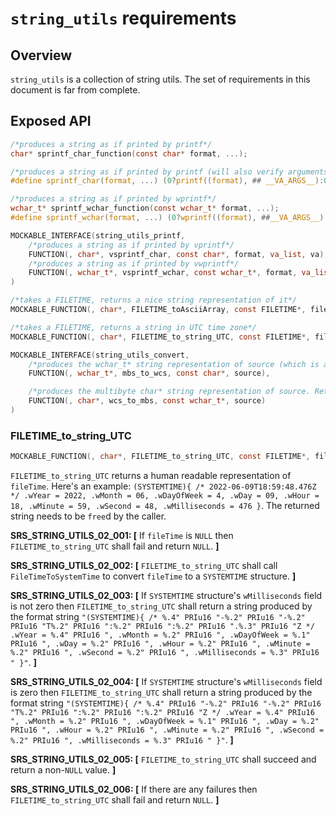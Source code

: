 `string_utils` requirements
============

## Overview

`string_utils` is a collection of string utils. The set of requirements in this document is far from complete.

## Exposed API

```c
/*produces a string as if printed by printf*/
char* sprintf_char_function(const char* format, ...);

/*produces a string as if printed by printf (will also verify arguments)*/
#define sprintf_char(format, ...) (0?printf((format), ## __VA_ARGS__):0, sprintf_char_function((format), ##__VA_ARGS__))

/*produces a string as if printed by wprintf*/
wchar_t* sprintf_wchar_function(const wchar_t* format, ...);
#define sprintf_wchar(format, ...) (0?wprintf((format), ##__VA_ARGS__):0, sprintf_wchar_function((format), ##__VA_ARGS__))

MOCKABLE_INTERFACE(string_utils_printf,
    /*produces a string as if printed by vprintf*/
    FUNCTION(, char*, vsprintf_char, const char*, format, va_list, va),
    /*produces a string as if printed by vwprintf*/
    FUNCTION(, wchar_t*, vsprintf_wchar, const wchar_t*, format, va_list, va)
)

/*takes a FILETIME, returns a nice string representation of it*/
MOCKABLE_FUNCTION(, char*, FILETIME_toAsciiArray, const FILETIME*, fileTime);

/*takes a FILETIME, returns a string in UTC time zone*/
MOCKABLE_FUNCTION(, char*, FILETIME_to_string_UTC, const FILETIME*, fileTime);

MOCKABLE_INTERFACE(string_utils_convert,
    /*produces the wchar_t* string representation of source (which is assumed to be multibyte). Returns NULL on any failure.*/
    FUNCTION(, wchar_t*, mbs_to_wcs, const char*, source),

    /*produces the multibyte char* string representation of source. Returns NULL on any failure.*/
    FUNCTION(, char*, wcs_to_mbs, const wchar_t*, source)
)
```

### FILETIME_to_string_UTC
```c
MOCKABLE_FUNCTION(, char*, FILETIME_to_string_UTC, const FILETIME*, fileTime);
```

`FILETIME_to_string_UTC` returns a human readable representation of `fileTime`. Here's an example: `(SYSTEMTIME){ /* 2022-06-09T18:59:48.476Z */ .wYear = 2022, .wMonth = 06, .wDayOfWeek = 4, .wDay = 09, .wHour = 18, .wMinute = 59, .wSecond = 48, .wMilliseconds = 476 }`. The returned string needs to be `free`d by the caller.

**SRS_STRING_UTILS_02_001: [** If `fileTime` is `NULL` then `FILETIME_to_string_UTC` shall fail and return `NULL`. **]**

**SRS_STRING_UTILS_02_002: [** `FILETIME_to_string_UTC` shall call `FileTimeToSystemTime` to convert `fileTime` to a `SYSTEMTIME` structure. **]**

**SRS_STRING_UTILS_02_003: [** If `SYSTEMTIME` structure's `wMilliseconds` field is not zero then `FILETIME_to_string_UTC` shall return a string produced by the format string `"(SYSTEMTIME){ /* %.4" PRIu16 "-%.2" PRIu16 "-%.2" PRIu16 "T%.2" PRIu16 ":%.2" PRIu16 ":%.2" PRIu16 ".%.3" PRIu16 "Z */ .wYear = %.4" PRIu16 ", .wMonth = %.2" PRIu16 ", .wDayOfWeek = %.1" PRIu16 ", .wDay = %.2" PRIu16 ", .wHour = %.2" PRIu16 ", .wMinute = %.2" PRIu16 ", .wSecond = %.2" PRIu16 ", .wMilliseconds = %.3" PRIu16 " }"`. **]**

**SRS_STRING_UTILS_02_004: [** If `SYSTEMTIME` structure's `wMilliseconds` field is zero then `FILETIME_to_string_UTC` shall return a string produced by the format string `"(SYSTEMTIME){ /* %.4" PRIu16 "-%.2" PRIu16 "-%.2" PRIu16 "T%.2" PRIu16 ":%.2" PRIu16 ":%.2" PRIu16 "Z */ .wYear = %.4" PRIu16 ", .wMonth = %.2" PRIu16 ", .wDayOfWeek = %.1" PRIu16 ", .wDay = %.2" PRIu16 ", .wHour = %.2" PRIu16 ", .wMinute = %.2" PRIu16 ", .wSecond = %.2" PRIu16 ", .wMilliseconds = %.3" PRIu16 " }"`. **]**

**SRS_STRING_UTILS_02_005: [** `FILETIME_to_string_UTC` shall succeed and return a non-`NULL` value. **]**

**SRS_STRING_UTILS_02_006: [** If there are any failures then `FILETIME_to_string_UTC` shall fail and return `NULL`. **]**

